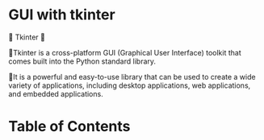 # GUI with tkinter

💫 Tkinter 💫

 🌟Tkinter is a cross-platform GUI (Graphical User Interface) toolkit that comes built into the Python standard library.

 🌟It is a powerful and easy-to-use library that can be used to create a wide variety of applications, including desktop applications, web applications, and embedded applications.


# Table of Contents
